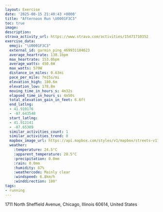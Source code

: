 ```yaml
---
layout: Exercise
date: '2025-08-15 21:40:43 +0000'
title: "Afternoon Run \U0001F3C3"
toc: true
image:
description:
strava_activity_url: https://www.strava.com/activities/15471710352
exercise_data:
  emoji: "\U0001F3C3"
  external_id: garmin_ping_469931184623
  average_heartrate: 138.1bpm
  max_heartrate: 153.0bpm
  average_watts: 450.6W
  max_watts: 570W
  distance_in_miles: 0.63mi
  pace_per_mile: 7m15s/mi
  elevation_high: 180.6m
  elevation_low: 178.8m
  moving_time_in_hours_s: 4m32s
  elapsed_time_in_hours_s: 4m50s
  total_elevation_gain_in_feet: 6.6ft
  end_latlng:
  - 41.910176
  - -87.643548
  start_latlng:
  - 41.912141
  - -87.65309
  similar_activities_count: 1
  similar_activities_trend: 0
  mapbox_image_url: https://api.mapbox.com/styles/v1/mapbox/streets-v11/static/path-5+787af2-1.0(svx~Fvq~uOJiBCgC%40SCk%40ByAEeBDKLK%5Cq%40D%3FS%5BEW%3FaBEo%40%3Fe%40Ci%40DE%40k%40BSEeACoB),pin-s-s+e5b22e(-87.65228,41.91098),pin-s-f+89ae00(-87.64677,41.91085)/auto/800x800?access_token=pk.eyJ1Ijoiam9zaGJlY2ttYW4iLCJhIjoiY205eWR2aDd1MWZ6djJrbXc4a3M0bWZleiJ9.XiG9OWkNcZk2QzjJbxLB4A
  weather:
    :temperature: 24.5°C
    :apparent_temperature: 28.5°C
    :precipitation: 0.0mm
    :rain: 0.0mm
    :humidity: 87%
    :weathercode: Mainly clear
    :windspeed: 6.8km/h
    :winddirection: 180°
tags:
- running
---
```






1711 North Sheffield Avenue, Chicago, Illinois 60614, United States
